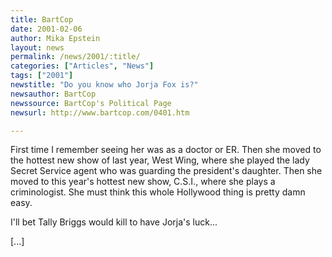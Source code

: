 ```yaml
---
title: BartCop
date: 2001-02-06
author: Mika Epstein
layout: news
permalink: /news/2001/:title/
categories: ["Articles", "News"]
tags: ["2001"]
newstitle: "Do you know who Jorja Fox is?"
newsauthor: BartCop  
newssource: BartCop's Political Page  
newsurl: http://www.bartcop.com/0401.htm  

---
```

First time I remember seeing her was as a doctor or ER. Then she moved to the hottest new show of last year, West Wing, where she played the lady Secret Service agent who was guarding the president's daughter. Then she moved to this year's hottest new show, C.S.I., where she plays a criminologist. She must think this whole Hollywood thing is pretty damn easy.

I'll bet Tally Briggs would kill to have Jorja's luck...

[...]

